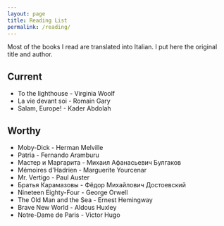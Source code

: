 ```yaml
---
layout: page
title: Reading List
permalink: /reading/
---
```


Most of the books I read are translated into Italian. I put here the original title and author.

## Current
* To the lighthouse - Virginia Woolf
* La vie devant soi - Romain Gary
* Salam, Europe! - Kader Abdolah

## Worthy

* Moby-Dick - Herman Melville
* Patria - Fernando Aramburu
* Мастер и Маргарита - Михаил Афанасьевич Булгаков
* Mémoires d'Hadrien - Marguerite Yourcenar
* Mr. Vertigo - Paul Auster
* Братья Карамазовы - Фёдор Михайлович Достоевский
* Nineteen Eighty-Four - George Orwell
* The Old Man and the Sea - Ernest Hemingway
* Brave New World - Aldous Huxley
* Notre-Dame de Paris - Victor Hugo

